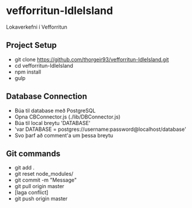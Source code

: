 # vefforritun-IdleIsland
Lokaverkefni í Vefforritun

## Project Setup
- git clone https://github.com/thorgeir93/vefforritun-IdleIsland.git
- cd vefforritun-IdleIsland
- npm install
- gulp

## Database Connection
- Búa til database með PostgreSQL
- Opna CBConnector.js (./lib/DBConnector.js)
- Búa til local breytu 'DATABASE'
- 'var DATABASE = postgres://username:password@localhost/database'
- Svo þarf að comment'a um þessa breytu

## Git commands
- git add .
- git reset node_modules/
- git commit -m "Message"
- git pull origin master
- [laga conflict]
- git push origin master
